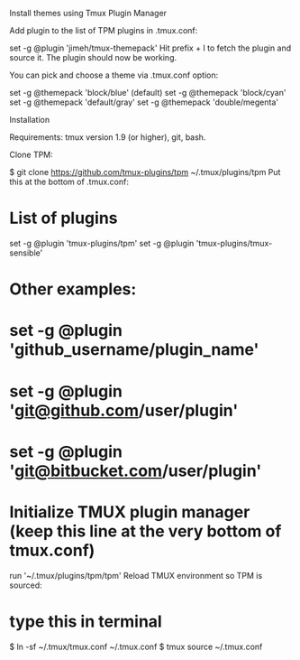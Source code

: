 Install themes using Tmux Plugin Manager

Add plugin to the list of TPM plugins in .tmux.conf:

set -g @plugin 'jimeh/tmux-themepack'
Hit prefix + I to fetch the plugin and source it. The plugin should now be working.

You can pick and choose a theme via .tmux.conf option:

set -g @themepack 'block/blue' (default)
set -g @themepack 'block/cyan'
set -g @themepack 'default/gray'
set -g @themepack 'double/megenta'

Installation

Requirements: tmux version 1.9 (or higher), git, bash.

Clone TPM:

$ git clone https://github.com/tmux-plugins/tpm ~/.tmux/plugins/tpm
Put this at the bottom of .tmux.conf:

# List of plugins
set -g @plugin 'tmux-plugins/tpm'
set -g @plugin 'tmux-plugins/tmux-sensible'

# Other examples:
# set -g @plugin 'github_username/plugin_name'
# set -g @plugin 'git@github.com/user/plugin'
# set -g @plugin 'git@bitbucket.com/user/plugin'

# Initialize TMUX plugin manager (keep this line at the very bottom of tmux.conf)
run '~/.tmux/plugins/tpm/tpm'
Reload TMUX environment so TPM is sourced:

# type this in terminal
$ ln -sf ~/.tmux/tmux.conf ~/.tmux.conf
$ tmux source ~/.tmux.conf
